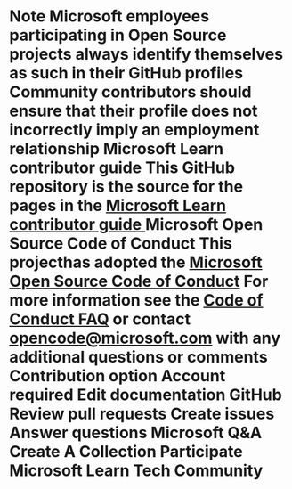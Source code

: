 # **Note** Microsoft employees  participating in Open Source projects  always identify themselves as such in  their GitHub profiles  Community contributors should  ensure that their profile does not incorrectly imply an employment relationship  Microsoft Learn contributor guide This GitHub repository is the source for the pages  in the [Microsoft Learn contributor guide ](https://learn.microsoft.com/contribute/content/)  Microsoft Open Source Code of Conduct This  projecthas adopted the [Microsoft Open Source  Code of Conduct](https://opensource.microsoft.com/codeofconduct/) For more information see the  [Code of Conduct FAQ](https://opensource.microsoft.com/codeofconduct/faq/) or contact [opencode@microsoft.com](mailto:opencode@microsoft.com) with any additional questions or comments Contribution option Account required  Edit documentation	           GitHub  Review pull requests         Create issues                        Answer questions                  Microsoft Q&A                          Create      A Collection Participate Microsoft Learn Tech Community
